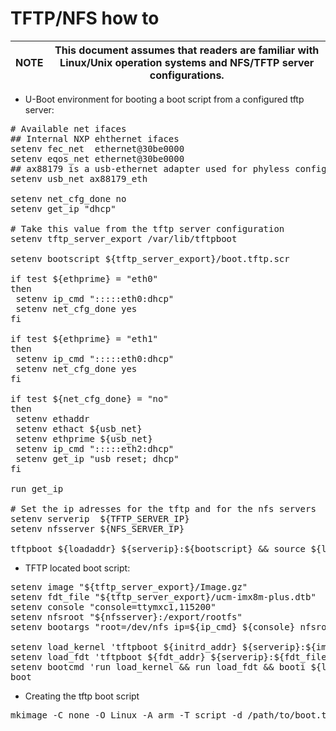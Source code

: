 # TFTP/NFS how to

| NOTE |This document assumes that readers are familiar with Linux/Unix operation systems and NFS/TFTP server configurations.|
|---|---|

* U-Boot environment for booting a boot script from a configured tftp server:
<pre>
# Available net ifaces
## Internal NXP ehthernet ifaces
setenv fec_net  ethernet@30be0000
setenv eqos_net ethernet@30be0000
## ax88179 is a usb-ethernet adapter used for phyless configurations
setenv usb_net ax88179_eth

setenv net_cfg_done no
setenv get_ip "dhcp"

# Take this value from the tftp server configuration
setenv tftp_server_export /var/lib/tftpboot

setenv bootscript ${tftp_server_export}/boot.tftp.scr

if test ${ethprime} = "eth0"
then
 setenv ip_cmd ":::::eth0:dhcp"
 setenv net_cfg_done yes
fi

if test ${ethprime} = "eth1"
then
 setenv ip_cmd ":::::eth0:dhcp"
 setenv net_cfg_done yes
fi

if test ${net_cfg_done} = "no"
then
 setenv ethaddr
 setenv ethact ${usb_net}
 setenv ethprime ${usb_net}
 setenv ip_cmd ":::::eth2:dhcp"
 setenv get_ip "usb reset; dhcp"
fi

run get_ip

# Set the ip adresses for the tftp and for the nfs servers
setenv serverip  ${TFTP_SERVER_IP}
setenv nfsserver ${NFS_SERVER_IP}

tftpboot ${loadaddr} ${serverip}:${bootscript} && source ${loadaddr}
</pre>
* TFTP located boot script:
<pre>
setenv image "${tftp_server_export}/Image.gz"
setenv fdt_file "${tftp_server_export}/ucm-imx8m-plus.dtb"
setenv console "console=ttymxc1,115200"
setenv nfsroot "${nfsserver}:/export/rootfs"
setenv bootargs "root=/dev/nfs ip=${ip_cmd} ${console} nfsroot=${nfsroot} rw rootwait

setenv load_kernel 'tftpboot ${initrd_addr} ${serverip}:${image};unzip ${initrd_addr} ${loadaddr}'
setenv load_fdt 'tftpboot ${fdt_addr} ${serverip}:${fdt_file}'
setenv bootcmd 'run load_kernel && run load_fdt && booti ${loadaddr} - ${fdt_addr};'
boot
</pre>

* Creating the tftp boot script
<pre>
mkimage -C none -O Linux -A arm -T script -d /path/to/boot.tftp /path/to/boot.tftp.scr
</pre>
